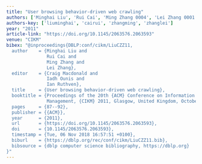 ```yaml
---
title: "User browsing behavior-driven web crawling"
authors: ['Minghai Liu', 'Rui Cai', 'Ming Zhang 0004', 'Lei Zhang 0001']
authors-key: ['liuminghai', 'cairui', 'zhangming', 'zhanglei']
year: "2011"
article-link: "https://doi.org/10.1145/2063576.2063593"
venue: "CIKM"
bibex: "@inproceedings{DBLP:conf/cikm/LiuCZZ11,
  author    = {Minghai Liu and
               Rui Cai and
               Ming Zhang and
               Lei Zhang},
  editor    = {Craig Macdonald and
               Iadh Ounis and
               Ian Ruthven},
  title     = {User browsing behavior-driven web crawling},
  booktitle = {Proceedings of the 20th {ACM} Conference on Information and Knowledge
               Management, {CIKM} 2011, Glasgow, United Kingdom, October 24-28, 2011},
  pages     = {87--92},
  publisher = {{ACM}},
  year      = {2011},
  url       = {https://doi.org/10.1145/2063576.2063593},
  doi       = {10.1145/2063576.2063593},
  timestamp = {Tue, 06 Nov 2018 16:57:51 +0100},
  biburl    = {https://dblp.org/rec/conf/cikm/LiuCZZ11.bib},
  bibsource = {dblp computer science bibliography, https://dblp.org}
}"
---
```

